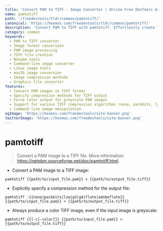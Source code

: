 ```yaml
---
title: 'Convert PAM to TIFF - Image Converter | Online Free DevTools by Hexmos'
name: pamtotiff
path: '/freedevtools/tldr/common/pamtotiff/'
canonical: 'https://hexmos.com/freedevtools/tldr/common/pamtotiff/'
description: 'Convert PAM to TIFF with pamtotiff. Effortlessly create TIFF images from PAM files using this powerful command-line image converter. Free online tool, no registration required.'
category: common
keywords:
  - PAM to TIFF converter
  - Image format conversion
  - PAM image processing
  - TIFF file creation
  - Netpbm tools
  - Command-line image converter
  - Linux image tools
  - macOS image conversion
  - Image compression methods
  - Graphics file converter
features:
  - Convert PAM images to TIFF format
  - Specify compression methods for TIFF output
  - Force color output for greyscale PAM images
  - Support for various TIFF compression algorithms (none, packbits, lzw, g3, g4, flate, adobeflate)
  - Command-line image manipulation
ogImage: 'https://hexmos.com/freedevtools/site-banner.png'
twitterImage: 'https://hexmos.com/freedevtools/site-banner.png'
---
```


# pamtotiff

> Convert a PAM image to a TIFF file.
> More information: <https://netpbm.sourceforge.net/doc/pamtotiff.html>.

- Convert a PAM image to a TIFF image:

`pamtotiff {{path/to/input_file.pam}} > {{path/to/output_file.tiff}}`

- Explicitly specify a compression method for the output file:

`pamtotiff -{{none|packbits|lzw|g3|g4|flate|adobeflate}} {{path/to/input_file.pam}} > {{path/to/output_file.tiff}}`

- Always produce a color TIFF image, even if the input image is greyscale:

`pamtotiff {{[-c|-color]}} {{path/to/input_file.pam}} > {{path/to/output_file.tiff}}`

